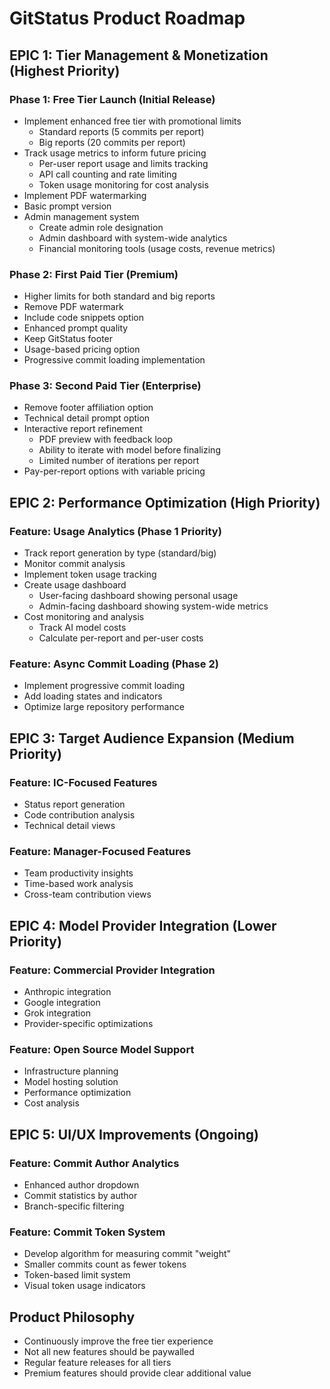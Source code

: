 # GitStatus Product Roadmap

## EPIC 1: Tier Management & Monetization (Highest Priority)

### Phase 1: Free Tier Launch (Initial Release)
- Implement enhanced free tier with promotional limits
  - Standard reports (5 commits per report)
  - Big reports (20 commits per report)
- Track usage metrics to inform future pricing
  - Per-user report usage and limits tracking
  - API call counting and rate limiting
  - Token usage monitoring for cost analysis
- Implement PDF watermarking
- Basic prompt version
- Admin management system
  - Create admin role designation
  - Admin dashboard with system-wide analytics
  - Financial monitoring tools (usage costs, revenue metrics)

### Phase 2: First Paid Tier (Premium)
- Higher limits for both standard and big reports
- Remove PDF watermark
- Include code snippets option
- Enhanced prompt quality
- Keep GitStatus footer
- Usage-based pricing option
- Progressive commit loading implementation

### Phase 3: Second Paid Tier (Enterprise)
- Remove footer affiliation option
- Technical detail prompt option
- Interactive report refinement
  - PDF preview with feedback loop
  - Ability to iterate with model before finalizing
  - Limited number of iterations per report
- Pay-per-report options with variable pricing

## EPIC 2: Performance Optimization (High Priority)

### Feature: Usage Analytics (Phase 1 Priority)
- Track report generation by type (standard/big)
- Monitor commit analysis
- Implement token usage tracking
- Create usage dashboard
  - User-facing dashboard showing personal usage
  - Admin-facing dashboard showing system-wide metrics
- Cost monitoring and analysis
  - Track AI model costs
  - Calculate per-report and per-user costs

### Feature: Async Commit Loading (Phase 2)
- Implement progressive commit loading
- Add loading states and indicators
- Optimize large repository performance

## EPIC 3: Target Audience Expansion (Medium Priority)

### Feature: IC-Focused Features
- Status report generation
- Code contribution analysis
- Technical detail views

### Feature: Manager-Focused Features
- Team productivity insights
- Time-based work analysis
- Cross-team contribution views

## EPIC 4: Model Provider Integration (Lower Priority)

### Feature: Commercial Provider Integration
- Anthropic integration
- Google integration
- Grok integration
- Provider-specific optimizations

### Feature: Open Source Model Support
- Infrastructure planning
- Model hosting solution
- Performance optimization
- Cost analysis

## EPIC 5: UI/UX Improvements (Ongoing)

### Feature: Commit Author Analytics
- Enhanced author dropdown
- Commit statistics by author
- Branch-specific filtering

### Feature: Commit Token System
- Develop algorithm for measuring commit "weight"
- Smaller commits count as fewer tokens
- Token-based limit system
- Visual token usage indicators

## Product Philosophy

- Continuously improve the free tier experience
- Not all new features should be paywalled
- Regular feature releases for all tiers
- Premium features should provide clear additional value